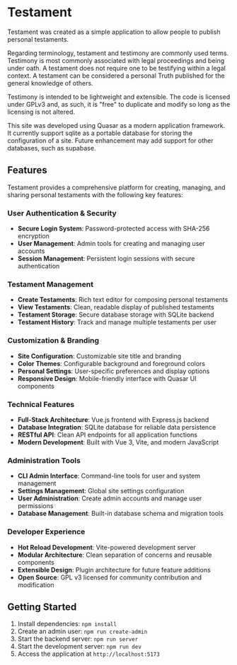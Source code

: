 # Testament

Testament was created as a simple application to allow people to publish personal testaments. 

Regarding terminology, testament and testimony are commonly used terms.  Testimony is most commonly associated 
with legal proceedings and being under oath.  A testament does not require one to be testifying within a legal context.
A testament can be considered a personal Truth published for the general knowledge of others.

Testimony is intended to be lightweight and extensible.  The code is licensed under GPLv3 and, 
as such, it is "free" to duplicate and modify so long as the licensing is not altered.

This site was developed using Quasar as a modern application framework.  It currently support sqlite as a portable 
database for storing the configuration of a site.  Future enhancement may add support 
for other databases, such as supabase.

## Features

Testament provides a comprehensive platform for creating, managing, and sharing personal testaments with the following key features:

### User Authentication & Security
- **Secure Login System**: Password-protected access with SHA-256 encryption
- **User Management**: Admin tools for creating and managing user accounts
- **Session Management**: Persistent login sessions with secure authentication

### Testament Management
- **Create Testaments**: Rich text editor for composing personal testaments
- **View Testaments**: Clean, readable display of published testaments
- **Testament Storage**: Secure database storage with SQLite backend
- **Testament History**: Track and manage multiple testaments per user

### Customization & Branding
- **Site Configuration**: Customizable site title and branding
- **Color Themes**: Configurable background and foreground colors
- **Personal Settings**: User-specific preferences and display options
- **Responsive Design**: Mobile-friendly interface with Quasar UI components

### Technical Features
- **Full-Stack Architecture**: Vue.js frontend with Express.js backend
- **Database Integration**: SQLite database for reliable data persistence
- **RESTful API**: Clean API endpoints for all application functions
- **Modern Development**: Built with Vue 3, Vite, and modern JavaScript

### Administration Tools
- **CLI Admin Interface**: Command-line tools for user and system management
- **Settings Management**: Global site settings configuration
- **User Administration**: Create admin accounts and manage user permissions
- **Database Management**: Built-in database schema and migration tools

### Developer Experience
- **Hot Reload Development**: Vite-powered development server
- **Modular Architecture**: Clean separation of concerns and reusable components
- **Extensible Design**: Plugin architecture for future feature additions
- **Open Source**: GPL v3 licensed for community contribution and modification

## Getting Started

1. Install dependencies: `npm install`
2. Create an admin user: `npm run create-admin`
3. Start the backend server: `npm run server`
4. Start the development server: `npm run dev`
5. Access the application at `http://localhost:5173`
